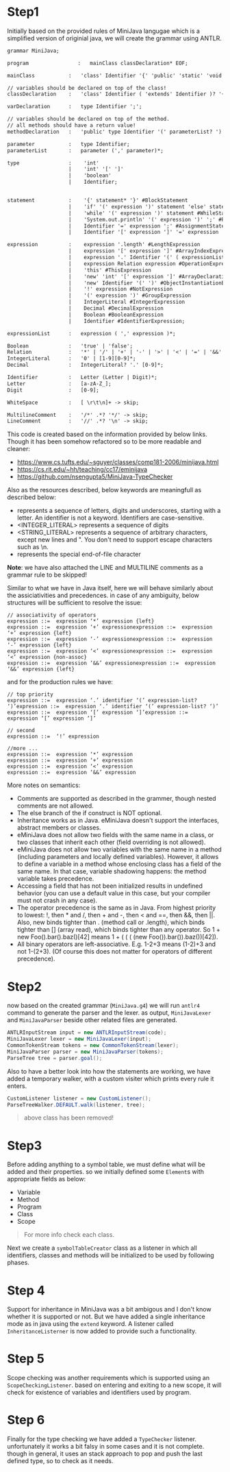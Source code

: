 # Step1

Initially based on the provided rules of MiniJava langugae which is a simplified version of originial java, we will create the grammar using ANTLR.

```txt
grammar MiniJava;

program                :   mainClass classDeclaration* EOF;

mainClass           :   'class' Identifier '{' 'public' 'static' 'void' 'main' '(' 'String' '[' ']' Identifier ')' '{' statement '}' '}';

// variables should be declared on top of the class!
classDeclaration    :   'class' Identifier ( 'extends' Identifier )? '{' varDeclaration* methodDeclaration* '}';

varDeclaration      :   type Identifier ';';

// variables should be declared on top of the method.
// all methods should have a return value!
methodDeclaration   :   'public' type Identifier '(' parameterList? ')' '{' varDeclaration* statement* 'return' expression ';' '}';

parameter           :   type Identifier;
parameterList       :   parameter (',' parameter)*;

type                :    'int'
                    |    'int' '[' ']'
                    |    'boolean'
                    |    Identifier;


statement           :    '{' statement* '}' #BlockStatement
                    |    'if' '(' expression ')' statement 'else' statement #IfStatement
                    |    'while' '(' expression ')' statement #WhileStatement
                    |    'System.out.println' '(' expression ')' ';' #PrintExpression
                    |    Identifier '=' expression ';' #AssignmentStatement
                    |    Identifier '[' expression ']' '=' expression ';' #ArrayAssignmentStatement;

expression          :    expression '.length' #LengthExpression
                    |    expression '[' expression ']' #ArrayIndexExpression
                    |    expression '.' Identifier '(' ( expressionList )? ')' #MethodCallExpression
                    |    expression Relation expression #OperationExpression
                    |    'this' #ThisExpression
                    |    'new' 'int' '[' expression ']' #ArrayDeclarationExpression
                    |    'new' Identifier '(' ')' #ObjectInstantiationExpression
                    |    '!' expression #NotExpression
                    |    '(' expression ')' #GroupExpression
                    |    IntegerLiteral #IntegerExpression
                    |    Decimal #DecimalExpression
                    |    Boolean #BooleanExpression
                    |    Identifier #IdentifierExpression;

expressionList      :   expression ( ',' expression )*;

Boolean             :   'true' | 'false';
Relation            :   '*' | '/' | '+' | '-' | '>' | '<' | '=' | '&&' | '||';
IntegerLiteral      :   '0' | [1-9][0-9]*;
Decimal             :   IntegerLiteral? '.' [0-9]*;

Identifier          :   Letter (Letter | Digit)*;
Letter              :   [a-zA-Z_];
Digit               :   [0-9];

WhiteSpace          :   [ \r\t\n]+ -> skip;

MultilineComment    :   '/*' .*? '*/' -> skip;
LineComment         :   '//' .*? '\n' -> skip;
```

This code is created based on the information provided by below links. Though it has been somehow refactored so to be more readable and cleaner:

* https://www.cs.tufts.edu/~sguyer/classes/comp181-2006/minijava.html
* https://cs.rit.edu/~hh/teaching/cc17/eminijava
* https://github.com/nsengupta5/MiniJava-TypeChecker

Also as the resources described, below keywords are meaningfull as described below:
* <IDENTIFIER> represents a sequence of letters, digits and underscores, starting with a letter. An identifier is not a keyword. Identifiers are case-sensitive.
* <INTEGER_LITERAL> represents a sequence of digits
* <STRING_LITERAL> represents a sequence of arbitrary characters, except new lines and ". You don't need to support escape characters such as \n.
* <EOF> represents the special end-of-file character

**Note**: we have also attached the LINE and MULTILINE comments as a grammar rule to be skipped!

Similar to what we have in Java itself, here we will behave similarly about the assiciativities and precedences. in case of any ambiguity, below structures will be sufficient to resolve the issue:

```
// associativity of operators
expression ::=  expression ‘*’ expression {left}
expression ::=  expression ‘+’ expressionexpression ::=  expression ‘+’ expression {left}
expression ::=  expression ‘-’ expressionexpression ::=  expression ‘-’ expression {left}
expression ::=  expression ‘<’ expressionexpression ::=  expression ‘<’ expression {non-assoc}
expression ::=  expression ‘&&’ expressionexpression ::=  expression ‘&&’ expression {left}
```

and for the production rules we have:
```
// top priority
expression ::=  expression ‘.’ identifier ‘(’ expression-list? ‘)’expression ::=  expression ‘.’ identifier ‘(’ expression-list? ‘)’
expression ::=  expression ‘[’ expression ‘]’expression ::=  expression ‘[’ expression ‘]’

// second
expression ::=  ‘!’ expression

//more ...
expression ::=  expression ‘*’ expression
expression ::=  expression ‘+’ expression
expression ::=  expression ‘<’ expression
expression ::=  expression ‘&&’ expression
```


More notes on semantics:
* Comments are supported as described in the grammer, though nested comments are not allowed.
* The else branch of the if construct is NOT optional.
* Inheritance works as in Java. eMiniJava doesn't support the interfaces, abstract members or classes.
* eMiniJava does not allow two fields with the same name in a class, or two classes that inherit each other (field overriding is not allowed).
* eMiniJava does not allow two variables with the same name in a method (including parameters and locally defined variables). However, it allows to define a variable in a method whose enclosing class has a field of the same name. In that case, variable shadowing happens: the method variable takes precedence.
* Accessing a field that has not been initialized results in undefined behavior (you can use a default value in this case, but your compiler must not crash in any case).
* The operator precedence is the same as in Java. From highest priority to lowest: !, then * and /, then + and -, then < and ==, then &&, then ||. Also, new binds tighter than . (method call or .length), which binds tighter than [] (array read), which binds tighter than any operator. So 1 + new Foo().bar().baz()[42] means 1 + ( ( ( (new Foo()).bar()).baz())[42]).
* All binary operators are left-associative. E.g. 1-2+3 means (1-2)+3 and not 1-(2+3). (Of course this does not matter for operators of different precedence).


# Step2
now based on the created grammar (`MiniJava.g4`) we will run `antlr4` command to generate the parser and the lexer.
as output, `MiniJavaLexer` and `MiniJavaParser` beside other related files are generated.

```java
ANTLRInputStream input = new ANTLRInputStream(code);
MiniJavaLexer lexer = new MiniJavaLexer(input);
CommonTokenStream tokens = new CommonTokenStream(lexer);
MiniJavaParser parser = new MiniJavaParser(tokens);
ParseTree tree = parser.goal();
```
Also to have a better look into how the statements are working, we have added a temporary walker, with a custom visiter which prints every rule it enters.
```java
CustomListener listener = new CustomListener();
ParseTreeWalker.DEFAULT.walk(listener, tree);
```
> above class has been removed!

# Step3
Before adding anything to a symbol table, we must define what will be added and their properties. so we initially defined some `Element`s
with appropriate fields as below:
* Variable
* Method
* Program
* Class
* Scope

> For more info check each class.

Next we create a `symbolTableCreator` class as a listener in which all identifiers, classes and methods will be initialized to be used by following phases.

# Step 4
Support for inheritance in MiniJava was a bit ambigous and I don't know whether it is supported or not. But we have added a single inheritance mode as in java using the `extend` keyword.
A listener called `InheritanceListerner` is now added to provide such a functionality.

# Step 5
Scope checking was another requirements which is supported using an `ScopeCheckingListener`. based on entering and exiting to a new scope, it will check for existence of variables and identifiers used by program.

# Step 6
Finally for the type checking we have added a `TypeChecker` listener. unfortunately it works a bit falsy in some cases and it is not complete. though in general, it uses an stack approach to pop and push the last defined type, so to check as it needs.
